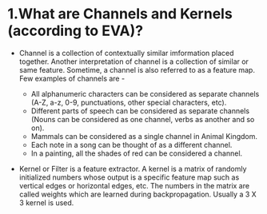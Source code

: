 1.What are Channels and Kernels (according to EVA)?
=================================================
  * Channel is a collection of contextually similar imformation placed together. Another interpretation of channel is a collection of similar or same feature. Sometime, a channel is also referred to as a feature map. Few examples of channels are -
    
    * All alphanumeric characters can be considered as separate channels (A-Z, a-z, 0-9, punctuations, other special characters, etc).
    * Different parts of speech can be considered as separate channels (Nouns can be considered as one channel, verbs as another and so on).
    * Mammals can be considered as a single channel in Animal Kingdom.
    * Each note in a song can be thought of as a different channel.
    * In a painting, all the shades of red can be considered a channel.

  * Kernel or Filter is a feature extractor. A kernel is a matrix of randomly initialized numbers whose output is a specific feature map such as vertical edges or horizontal edges, etc. The numbers in the matrix are called weights which are learned during backpropagation. Usually a 3 X 3 kernel is used. 
    
